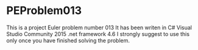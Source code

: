 PEProblem013
============
This is a project Euler problem number 013
It has been writen in 
C#
Visual Studio Community 2015
.net framework 4.6
I strongly suggest to use this only once you have  finished solving the problem.